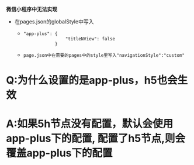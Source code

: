 <strong>微信小程序中无法实现</strong>



* 在pages.json的globalStyle中写入

  * ```
    "app-plus": {
    				"titleNView": false
    			}
    ```

  * ```
    page.json中在需要的pages中的style里写入"navigationStyle":"custom"
    ```
  
    

<h1>Q:为什么设置的是app-plus，h5也会生效

<h1>A:如果5h节点没有配置，默认会使用app-plus下的配置,	配置了h5节点,则会覆盖app-plus下的配置

